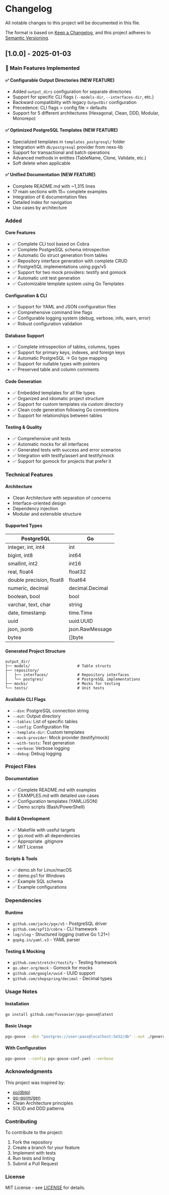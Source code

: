 # Changelog

All notable changes to this project will be documented in this file.

The format is based on [Keep a Changelog](https://keepachangelog.com/en/1.0.0/),
and this project adheres to [Semantic Versioning](https://semver.org/spec/v2.0.0.html).

## [1.0.0] - 2025-01-03

### 🎯 Main Features Implemented

#### ✅ Configurable Output Directories (NEW FEATURE)
- Added `output_dirs` configuration for separate directories
- Support for specific CLI flags (`--models-dir`, `--interfaces-dir`, etc.)
- Backward compatibility with legacy `OutputDir` configuration
- Precedence: CLI flags > config file > defaults
- Support for 5 different architectures (Hexagonal, Clean, DDD, Modular, Monorepo)

#### ✅ Optimized PostgreSQL Templates (NEW FEATURE)
- Specialized templates in `templates_postgresql/` folder
- Integration with `db/postgresql` provider from nexs-lib
- Support for transactional and batch operations
- Advanced methods in entities (TableName, Clone, Validate, etc.)
- Soft delete when applicable

#### ✅ Unified Documentation (NEW FEATURE)
- Complete README.md with ~1,315 lines
- 17 main sections with 15+ complete examples
- Integration of 6 documentation files
- Detailed index for navigation
- Use cases by architecture

### Added

#### Core Features
- ✅ Complete CLI tool based on Cobra
- ✅ Complete PostgreSQL schema introspection
- ✅ Automatic Go struct generation from tables
- ✅ Repository interface generation with complete CRUD
- ✅ PostgreSQL implementations using pgx/v5
- ✅ Support for two mock providers: testify and gomock
- ✅ Automatic unit test generation
- ✅ Customizable template system using Go Templates

#### Configuration & CLI
- ✅ Support for YAML and JSON configuration files
- ✅ Comprehensive command line flags
- ✅ Configurable logging system (debug, verbose, info, warn, error)
- ✅ Robust configuration validation

#### Database Support
- ✅ Complete introspection of tables, columns, types
- ✅ Support for primary keys, indexes, and foreign keys
- ✅ Automatic PostgreSQL → Go type mapping
- ✅ Support for nullable types with pointers
- ✅ Preserved table and column comments

#### Code Generation
- ✅ Embedded templates for all file types
- ✅ Organized and idiomatic project structure
- ✅ Support for custom templates via custom directory
- ✅ Clean code generation following Go conventions
- ✅ Support for relationships between tables

#### Testing & Quality
- ✅ Comprehensive unit tests
- ✅ Automatic mocks for all interfaces
- ✅ Generated tests with success and error scenarios
- ✅ Integration with testify/assert and testify/mock
- ✅ Support for gomock for projects that prefer it

### Technical Features

#### Architecture
- Clean Architecture with separation of concerns
- Interface-oriented design
- Dependency injection
- Modular and extensible structure

#### Supported Types
| PostgreSQL | Go |
|------------|-----|
| integer, int, int4 | int |
| bigint, int8 | int64 |
| smallint, int2 | int16 |
| real, float4 | float32 |
| double precision, float8 | float64 |
| numeric, decimal | decimal.Decimal |
| boolean, bool | bool |
| varchar, text, char | string |
| date, timestamp | time.Time |
| uuid | uuid.UUID |
| json, jsonb | json.RawMessage |
| bytea | []byte |

#### Generated Project Structure
```
output_dir/
├── models/                     # Table structs
├── repository/
│   ├── interfaces/             # Repository interfaces
│   └── postgres/               # PostgreSQL implementations
├── mocks/                      # Mocks for testing
└── tests/                      # Unit tests
```

#### Available CLI Flags
- `--dsn`: PostgreSQL connection string
- `--out`: Output directory
- `--tables`: List of specific tables
- `--config`: Configuration file
- `--template-dir`: Custom templates
- `--mock-provider`: Mock provider (testify/mock)
- `--with-tests`: Test generation
- `--verbose`: Verbose logging
- `--debug`: Debug logging

### Project Files

#### Documentation
- ✅ Complete README.md with examples
- ✅ EXAMPLES.md with detailed use cases
- ✅ Configuration templates (YAML/JSON)
- ✅ Demo scripts (Bash/PowerShell)

#### Build & Development
- ✅ Makefile with useful targets
- ✅ go.mod with all dependencies
- ✅ Appropriate .gitignore
- ✅ MIT License

#### Scripts & Tools
- ✅ demo.sh for Linux/macOS
- ✅ demo.ps1 for Windows
- ✅ Example SQL schema
- ✅ Example configurations

### Dependencies

#### Runtime
- `github.com/jackc/pgx/v5` - PostgreSQL driver
- `github.com/spf13/cobra` - CLI framework
- `log/slog` - Structured logging (native Go 1.21+)
- `gopkg.in/yaml.v3` - YAML parser

#### Testing & Mocking
- `github.com/stretchr/testify` - Testing framework
- `go.uber.org/mock` - Gomock for mocks
- `github.com/google/uuid` - UUID support
- `github.com/shopspring/decimal` - Decimal types

### Usage Notes

#### Installation
```bash
go install github.com/fsvxavier/pgx-goose@latest
```

#### Basic Usage
```bash
pgx-goose --dsn "postgres://user:pass@localhost:5432/db" --out ./generated
```

#### With Configuration
```bash
pgx-goose --config pgx-goose-conf.yaml --verbose
```

### Acknowledgments

This project was inspired by:
- [xo/dbtpl](https://github.com/xo/dbtpl)
- [go-gorm/gen](https://github.com/go-gorm/gen)
- Clean Architecture principles
- SOLID and DDD patterns

### Contributing

To contribute to the project:
1. Fork the repository
2. Create a branch for your feature
3. Implement with tests
4. Run tests and linting
5. Submit a Pull Request

### License

MIT License - see [LICENSE](LICENSE) for details.
